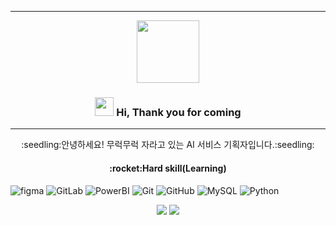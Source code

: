 

___

<p align="center">
<img src="https://media.giphy.com/media/WUlplcMpOCEmTGBtBW/giphy.gif" width="100">


<h3 align="center">
<img src = "https://raw.githubusercontent.com/MartinHeinz/MartinHeinz/master/wave.gif" width = 30px> Hi, Thank you for coming</h3>

___


<p align="center">
:seedling:안녕하세요! 무럭무럭 자라고 있는 AI 서비스 기획자입니다.:seedling:





<h4 align="center">
:rocket:Hard skill(Learning)</h4>

<p align="center">
  
![figma](https://img.shields.io/badge/-figma-%232C3A42?style=flat-square&logo=figma)
![GitLab](https://img.shields.io/badge/-GitLab-FCA121?style=flat-square&logo=gitlab)
![PowerBI](https://img.shields.io/badge/-PowerBI-%23007ACC?style=flat-square&logo=PowerBI)
![Git](https://img.shields.io/badge/-Git-black?style=flat-square&logo=git)
![GitHub](https://img.shields.io/badge/-GitHub-181717?style=flat-square&logo=github)
![MySQL](https://img.shields.io/badge/-MySQL-black?style=flat-square&logo=mysql)
![Python](https://img.shields.io/badge/-Python-black?style=flat-square&logo=Python)
</p>



<p align="center">
<a target="_blank" href=""><img src="https://img.shields.io/badge/-LinkedIn-0077B5?style=for-the-badge&logo=Linkedin&logoColor=white"></img></a>
<a target="_blank" href=""><img src="https://img.shields.io/badge/-Gmail-D14836?style=for-the-badge&logo=Gmail&logoColor=white"></img></a>
</p>    




